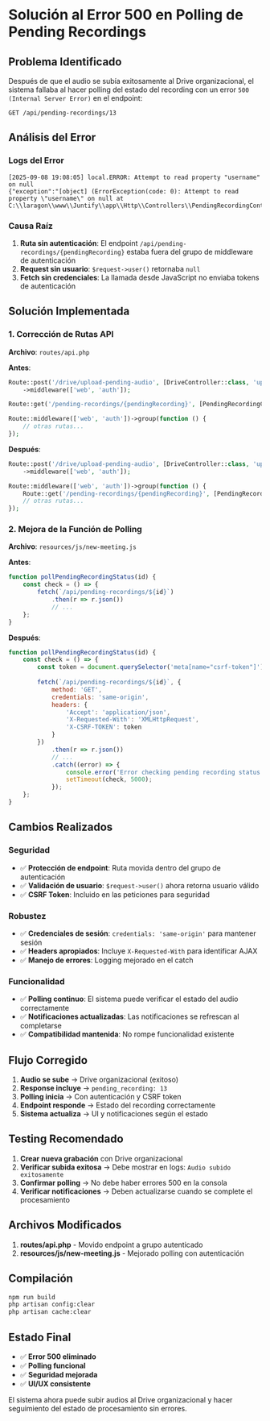 # Solución al Error 500 en Polling de Pending Recordings

## Problema Identificado

Después de que el audio se subía exitosamente al Drive organizacional, el sistema fallaba al hacer polling del estado del recording con un error `500 (Internal Server Error)` en el endpoint:
```
GET /api/pending-recordings/13
```

## Análisis del Error

### Logs del Error
```
[2025-09-08 19:08:05] local.ERROR: Attempt to read property "username" on null
{"exception":"[object] (ErrorException(code: 0): Attempt to read property \"username\" on null at 
C:\\laragon\\www\\Juntify\\app\\Http\\Controllers\\PendingRecordingController.php:27)
```

### Causa Raíz
1. **Ruta sin autenticación**: El endpoint `/api/pending-recordings/{pendingRecording}` estaba fuera del grupo de middleware de autenticación
2. **Request sin usuario**: `$request->user()` retornaba `null`
3. **Fetch sin credenciales**: La llamada desde JavaScript no enviaba tokens de autenticación

## Solución Implementada

### 1. Corrección de Rutas API
**Archivo**: `routes/api.php`

**Antes**:
```php
Route::post('/drive/upload-pending-audio', [DriveController::class, 'uploadPendingAudio'])
    ->middleware(['web', 'auth']);

Route::get('/pending-recordings/{pendingRecording}', [PendingRecordingController::class, 'show']);

Route::middleware(['web', 'auth'])->group(function () {
    // otras rutas...
});
```

**Después**:
```php
Route::post('/drive/upload-pending-audio', [DriveController::class, 'uploadPendingAudio'])
    ->middleware(['web', 'auth']);

Route::middleware(['web', 'auth'])->group(function () {
    Route::get('/pending-recordings/{pendingRecording}', [PendingRecordingController::class, 'show']);
    // otras rutas...
});
```

### 2. Mejora de la Función de Polling
**Archivo**: `resources/js/new-meeting.js`

**Antes**:
```javascript
function pollPendingRecordingStatus(id) {
    const check = () => {
        fetch(`/api/pending-recordings/${id}`)
            .then(r => r.json())
            // ...
    };
}
```

**Después**:
```javascript
function pollPendingRecordingStatus(id) {
    const check = () => {
        const token = document.querySelector('meta[name="csrf-token"]')?.getAttribute('content');
        
        fetch(`/api/pending-recordings/${id}`, {
            method: 'GET',
            credentials: 'same-origin',
            headers: {
                'Accept': 'application/json',
                'X-Requested-With': 'XMLHttpRequest',
                'X-CSRF-TOKEN': token
            }
        })
            .then(r => r.json())
            // ...
            .catch((error) => {
                console.error('Error checking pending recording status:', error);
                setTimeout(check, 5000);
            });
    };
}
```

## Cambios Realizados

### Seguridad
- ✅ **Protección de endpoint**: Ruta movida dentro del grupo de autenticación
- ✅ **Validación de usuario**: `$request->user()` ahora retorna usuario válido
- ✅ **CSRF Token**: Incluido en las peticiones para seguridad

### Robustez
- ✅ **Credenciales de sesión**: `credentials: 'same-origin'` para mantener sesión
- ✅ **Headers apropiados**: Incluye `X-Requested-With` para identificar AJAX
- ✅ **Manejo de errores**: Logging mejorado en el catch

### Funcionalidad
- ✅ **Polling continuo**: El sistema puede verificar el estado del audio correctamente
- ✅ **Notificaciones actualizadas**: Las notificaciones se refrescan al completarse
- ✅ **Compatibilidad mantenida**: No rompe funcionalidad existente

## Flujo Corregido

1. **Audio se sube** → Drive organizacional (exitoso)
2. **Response incluye** → `pending_recording: 13`
3. **Polling inicia** → Con autenticación y CSRF token
4. **Endpoint responde** → Estado del recording correctamente
5. **Sistema actualiza** → UI y notificaciones según el estado

## Testing Recomendado

1. **Crear nueva grabación** con Drive organizacional
2. **Verificar subida exitosa** → Debe mostrar en logs: `Audio subido exitosamente`
3. **Confirmar polling** → No debe haber errores 500 en la consola
4. **Verificar notificaciones** → Deben actualizarse cuando se complete el procesamiento

## Archivos Modificados

1. **routes/api.php** - Movido endpoint a grupo autenticado
2. **resources/js/new-meeting.js** - Mejorado polling con autenticación

## Compilación

```bash
npm run build
php artisan config:clear
php artisan cache:clear
```

## Estado Final

- ✅ **Error 500 eliminado**
- ✅ **Polling funcional** 
- ✅ **Seguridad mejorada**
- ✅ **UI/UX consistente**

El sistema ahora puede subir audios al Drive organizacional y hacer seguimiento del estado de procesamiento sin errores.
